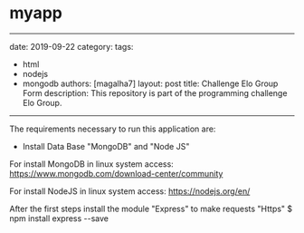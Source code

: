 # myapp
---
date: 2019-09-22
category: 
tags:
  - html
  - nodejs
  - mongodb
authors: [magalha7]
layout: post
title: Challenge Elo Group Form
description: This repository is part of the programming challenge Elo Group.
---


The requirements necessary to run this application are:
- Install Data Base "MongoDB" and "Node JS"

For install MongoDB in linux system access:
https://www.mongodb.com/download-center/community

For install NodeJS in linux system access:
https://nodejs.org/en/


After the first steps install the module "Express" to make requests "Https"
$ npm install express --save 
